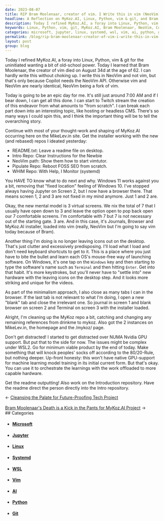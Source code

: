 ```yaml
---
date: 2023-08-07
title: RIP Bram Moolenaar, creator of vim. I Write this in vim (NeoVim)
headline: A Reflection on MyKoz.AI, Linux, Python, vim & git, and Bram Moolenaar
description: Today I refined MyKoz.AI, a foray into Linux, Python, vim & git for the uninitiated. I learned that Bram Moolenaar, the creator of vim, passed away. I'm Twitch streaming the creation of this endeavor, breaking it down into interesting topics like hosting or headless CMS. I'm working on the readme outputting, the Introduction repository, and the NeoVim path. I'm trying use the 80/20-Rule.
keywords: Linux, Python, vim, git, MyKoz.AI, Bram Moolenaar, NeoVim, Copilot, Twitch, hosting, headless CMS, Windows 11, Jupyter, MikeLev.in, README.txt, Intro Repo, NeoVim path, Pipulate Repo, WHIM Repo, systemD, virtual screens, Journals, Browser, installer, minimalism, NUMA Nvidia GPU, WSL2, 80/20
categories: microsoft, jupyter, linux, systemd, wsl, vim, ai, python, git
permalink: /blog/rip-bram-moolenaar-creator-of-vim-i-write-this-in-vim-neovim/
layout: post
group: blog
---
```



Today I refined MyKoz.AI, a foray into Linux, Python, vim & git for the
uninitiated wanting a bit of old-school power. Today I learned that Bram
Moolenaar, the creator of vim died on August 34d at the age of 62. I can hardly
write this without choking up. I write this in NeoVim and not vim, but that's
only because Copilot needs the NeoVim API. Otherwise vim and NeoVim are nearly
identical, NeoVim being a fork of vim. 

Today is going to be an epic day for me. It's still just around 7:00 AM and if
I bear down, I can get all this done. I can start to Twitch stream the creation
of this endeavor from what amounts to "from scratch". I can break each part
down into an interesting topic, like hosting or headless CMS. There's so many
ways I could spin this, and I think the important thing will be to tell the
overarching story.

Continue with most of your thought-work and shaping of MyKoz.AI occurring here
on the MikeLev.in site. Get the installer working with the new (and rebased)
repos I ideated yesterday:

- README.txt: Leave a readme file on desktop.
- Intro Repo: Clear Instructions for the Newbie
- NeoVim path: Show them how to start vimtutor.
- Pipulate Repo: Reboot FOSS SEO from scratch.
- WHIM Repo: With Help, I Monitor (systemd)

You HAVE TO know what to do next and why. Windows 11 works against you a bit,
removing that "fixed location" feeling of Windows 10. I've stopped always
having Jupyter on Screen 2, but I now have a browser there. That means screen
1, 2 and 3 are not fixed in my mind anymore. Just 1 and 2 are.

Okay, the new mental model is 3 virtual screens. We nix the total of 7 that I
usually have open down to 3 and leave the option open to pop back open our 7
comfortable screens. I'm comfortable with 7 but 7 is not necessary out of the
starting gate. 3 are. And in this case, it's Journals, Browser and MyKoz.AI
installer, loaded into vim (really, NeoVim but I'm going to say vim today
because of Bram).

Another thing I'm doing is no longer leaving icons out on the desktop. That's
just clutter and excessively predisposing. I'll load what I load and don't need
keyboard shortcuts to get to it. This is a place where you just have to bite
the bullet and learn each OS's mouse-free way of launching software. On
Windows, it's one tap on the `Windows` key and then starting to type the
software's name such as `Terminal` and then hitting `Enter`. Get into that
habit. It's more keystrokes, but you'll never have to "settle into" new
hardware with the leaving icons on the desktop step. And it looks more striking
and unique for the videos.

As part of the minimalism approach, I also close as many tabs I can in the
browser. If the last tab is not relevant to what I'm doing, I open a new
"blank" tab and close the irrelevant one. So journal in screen 1 and blank
browser on screen 2 and Terminal on screen 3 with the installer loaded.

Alright, I'm cleaning up the MyKoz repo a bit, catching and changing any
remaining references from drinkme to mykoz. Also got the 2 instances on
MikeLev.in, the homepage and the /mykoz/ page. 

Don't get distracted! I started to get distracted over NUMA Nvidia GPU support.
But put that to the side for now. The issues might be complex under WSL2. Go
for minimum viable product by the end of today. Make something that will knock
peoples' socks off according to the 80/20-Rule, but nothing deeper. Up-front
honesty: this won't have native GPU-support for machine learning model training
in its initial current form. But that's okay. You can use it to orchestrate the
learnings with the work offloaded to more capable hardware.

Get the readme outputting! Also work on the Introduction repository. Have the
readme direct the person directly into the Intro repository.
















<div class="arrow-links"><div class="post-nav-prev"><span class="arrow">&larr;&nbsp;</span><a href="/blog/cleansing-the-palate-for-future-proofing-tech-project/">Cleansing the Palate for Future-Proofing Tech Project</a></div> &nbsp; <div class="post-nav-next"><a href="/blog/bram-moolenaar-s-death-is-a-kick-in-the-pants-for-mykoz-ai-project/">Bram Moolenaar's Death is a Kick in the Pants for MyKoz.AI Project</a><span class="arrow">&nbsp;&rarr;</span></div></div>
## Categories

<ul>
<li><h4><a href='/microsoft/'>Microsoft</a></h4></li>
<li><h4><a href='/jupyter/'>Jupyter</a></h4></li>
<li><h4><a href='/linux/'>Linux</a></h4></li>
<li><h4><a href='/systemd/'>Systemd</a></h4></li>
<li><h4><a href='/wsl/'>WSL</a></h4></li>
<li><h4><a href='/vim/'>Vim</a></h4></li>
<li><h4><a href='/ai/'>AI</a></h4></li>
<li><h4><a href='/python/'>Python</a></h4></li>
<li><h4><a href='/git/'>Git</a></h4></li></ul>